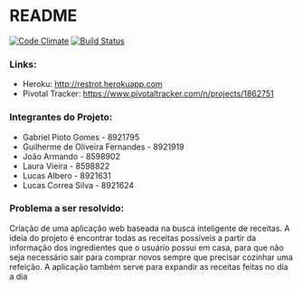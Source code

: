 # README

[![Code Climate](https://codeclimate.com/github/jhonnyzao/restrot/badges/gpa.svg)](https://codeclimate.com/github/jhonnyzao/restrot)
[![Build Status](https://travis-ci.org/jhonnyzao/restrot.svg?branch=master)](https://travis-ci.org/jhonnyzao/restrot)

### Links:
* Heroku: http://restrot.herokuapp.com
* Pivotal Tracker: https://www.pivotaltracker.com/n/projects/1862751

### Integrantes do Projeto:
* Gabriel Pioto Gomes - 8921795        
* Guilherme de Oliveira Fernandes - 8921919
* João Armando - 8598902
* Laura Vieira - 8598822
* Lucas Albero - 8921631
* Lucas Correa Silva - 8921624

### Problema a ser resolvido:

Criação de uma aplicação web baseada na busca inteligente de receitas. A ideia do projeto é encontrar todas as receitas possíveis a partir da informação dos ingredientes que o usuário possui em casa, para que não seja necessário sair para comprar novos sempre que precisar cozinhar uma refeição. A aplicação também serve para expandir as receitas feitas no dia a dia
